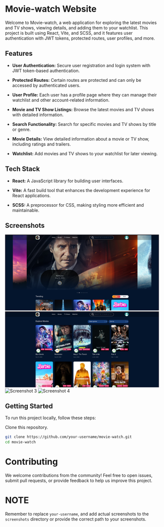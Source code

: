 # Movie-watch Website

Welcome to Movie-watch, a web application for exploring the latest movies and TV shows, viewing details, and adding them to your watchlist. This project is built using React, Vite, and SCSS, and it features user authentication with JWT tokens, protected routes, user profiles, and more.

## Features

- **User Authentication:** Secure user registration and login system with JWT token-based authentication.

- **Protected Routes:** Certain routes are protected and can only be accessed by authenticated users.

- **User Profile:** Each user has a profile page where they can manage their watchlist and other account-related information.

- **Movie and TV Show Listings:** Browse the latest movies and TV shows with detailed information.

- **Search Functionality:** Search for specific movies and TV shows by title or genre.

- **Movie Details:** View detailed information about a movie or TV show, including ratings and trailers.

- **Watchlist:** Add movies and TV shows to your watchlist for later viewing.

## Tech Stack

- **React:** A JavaScript library for building user interfaces.

- **Vite:** A fast build tool that enhances the development experience for React applications.

- **SCSS:** A preprocessor for CSS, making styling more efficient and maintainable.

## Screenshots

![Screenshot 1](public/Home.png)
![Screenshot 2](public/Movie-page.png)
![Screenshot 3](public/Page.png)
![Screenshot 4](public/Details-page.png)

<!-- Include additional screenshots of your website here -->

## Getting Started

To run this project locally, follow these steps:

Clone this repository.

```bash
git clone https://github.com/your-username/movie-watch.git
cd movie-watch
```

# Contributing

We welcome contributions from the community! Feel free to open issues, submit pull requests, or provide feedback to help us improve this project.

# NOTE

Remember to replace `your-username`, and add actual screenshots to the `screenshots` directory or provide the correct path to your screenshots.
